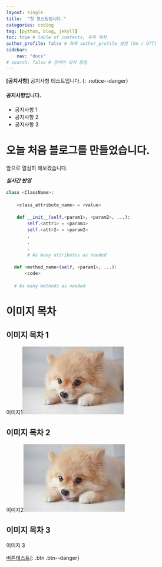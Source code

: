 ```yaml
---
layout: single
title:  "첫 포스팅입니다."
categories: coding
tag: [python, blog, jekyll]
toc: true # table of contents, 우측 목차
author_profile: false # 좌측 author_profile 설정 (On / Off)
sidebar:
    nav: "docs"
# search: false # 검색이 되지 않음
---
```

**[공지사항]** 공지사항 테스트입니다. 
{: .notice--danger}

<div class="notice--success">
<h4>공지사항입니다.</h4>
<ul>
    <li>공지사항 1</li>
    <li>공지사항 2</li>
    <li>공지사항 3</li>
</ul>
</div>


# 오늘 처음 블로그를 만들었습니다.

앞으로 열심히 해보겠습니다.



***실시간 반영***


```python
class <ClassName>:

    <class_attribute_name> = <value>

    def __init__(self,<param1>, <param2>, ...):
        self.<attr1> = <param1>
        self.<attr2> = <param2>
        .
        .
        .
        # As many attributes as needed
    
   def <method_name>(self, <param1>, ...):
       <code>
       
   # As many methods as needed
```

# 이미지 목차

## 이미지 목차 1
이미지1![test_img](/images/2023-01-09-first/test_img.jpg)

## 이미지 목차 2

이미지2![test_img](/images/2023-01-09-first/test_img.jpg)

## 이미지 목차 3

이미지 3


[버튼테스트](https://google.com){: .btn .btn--danger}